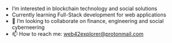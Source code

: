 
-  I’m interested in blockchain technology and social solutions 
-  Currently learning Full-Stack development for web applications 
- 💞️ I’m looking to collaborate on finance, engineering and social cyberneering
- 📫 How to reach me: web42explorer@protonmail.com

<!---
liquidoxygen96/liquidoxygen96 is a ✨ special ✨ repository because its `README.md` (this file) appears on your GitHub profile.
You can click the Preview link to take a look at your changes.
--->
